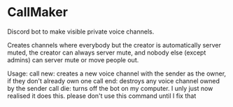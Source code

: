# CallMaker
Discord bot to make visible private voice channels.

Creates channels where everybody but the creator is automatically server muted, the creator can always server mute, and nobody else (except admins) can server mute or move people out.

Usage:
  call new: creates a new voice channel with the sender as the owner, if they don't already own one
  call end: destroys any voice channel owned by the sender
  call die: turns off the bot on my computer. I unly just now realised it does this. please don't use this command until I fix that
